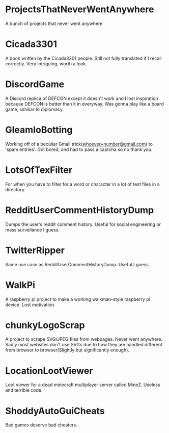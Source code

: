 # ProjectsThatNeverWentAnywhere
A bunch of projects that never went anywhere

# Cicada3301
A book written by the Cicada3301 people. Still not fully translated if I recall correctly. Very intriguing, worth a look.
# DiscordGame
A Discord replica of DEFCON except it doesn't work and I lost inspiration because DEFCON is better than it in everyway. Was gonna play like a board game, similiar to diplomacy.
# GleamIoBotting 
Working off of a peculiar Gmail trick(whoever+number@gmail.com) to 'spam entries'. Got bored, and had to pass a captcha so no thank you.
# LotsOfTexFilter 
For when you have to filter for a word or character in a lot of text files in a directory.
# RedditUserCommentHistoryDump 
Dumps the user's reddit comment history. Useful for social engineering or mass surveilance I guess.
# TwitterRipper 
Same use case as RedditUserCommentHistoryDump. Useful I guess.
# WalkPi 
A raspberry pi project to make a working walkman-style raspberry pi device. Lost motivation.
# chunkyLogoScrap 
A project to scrape SVG/JPEG files from webpages. Never went anywhere. Sadly most websites don't use SVGs due to how they are handled different from browser to browser(Slightly but significantly enough).
# LocationLootViewer
Loot viewer for a dead minecraft multiplayer server called MineZ. Useless and terrible code.
# ShoddyAutoGuiCheats
Bad games deserve bad cheaters.
